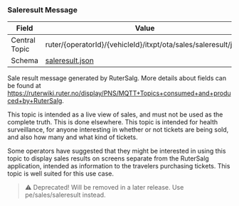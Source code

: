 ### Saleresult Message
| Field         | Value                                                                            |
|---------------|----------------------------------------------------------------------------------|
| Central Topic | ruter/{operatorId}/{vehicleId}/itxpt/ota/sales/saleresult/json |
| Schema        | [ saleresult.json ](json-schemas/saleresult.json) |

Sale result message generated by RuterSalg. More details about fields can be found at https://ruterwiki.ruter.no/display/PNS/MQTT+Topics+consumed+and+produced+by+RuterSalg.

This topic is intended as a live view of sales, and must not be used as the complete truth. This is done elsewhere. This topic is intended for health surveillance, for anyone interesting in whether or not tickets are being sold, and also how many and what kind of tickets.

Some operators have suggested that they might be interested in using this topic to display sales results on screens separate from the RuterSalg application, intended as information to the travelers purchasing tickets. This topic is well suited for this use case.

> ⚠️ Deprecated! Will be removed in a later release. Use pe/sales/saleresult instead.